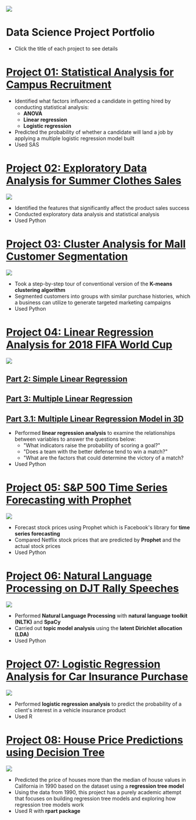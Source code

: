 ![](https://user-images.githubusercontent.com/69400725/129468451-9a5ae832-913e-4828-ad5f-bbbd3cfcdbc3.jpg)
# Data Science Project Portfolio
* Click the title of each project to see details

# [Project 01: Statistical Analysis for Campus Recruitment](https://nbviewer.jupyter.org/github/sungsujeong/DataScience_Portfolio/blob/master/Personal%20Projects/Project%2001/Project%2001_Campust%20Recruitment%20Data%20Analysis.ipynb)
* Identified what factors influenced a candidate in getting hired by conducting statistical analysis:
  * __ANOVA__
  * __Linear regression__
  * __Logistic regression__
* Predicted the probability of whether a candidate will land a job by applying a multiple logistic regression model built
* Used SAS

# [Project 02: Exploratory Data Analysis for Summer Clothes Sales](https://nbviewer.org/github/sungsujeong/data-analysis-portfolio/blob/master/IAA%20Prep%20Projects/Project%2002/Project%2002_Summer%20Clothes%20Sales%20%28EDA%29.ipynb)
![](https://user-images.githubusercontent.com/69400725/129463967-46ef37bb-6bc4-4b41-b69c-4b3c3e46cdfc.png)
* Identified the features that significantly affect the product sales success
* Conducted exploratory data analysis and statistical analysis
* Used Python

# [Project 03: Cluster Analysis for Mall Customer Segmentation](https://nbviewer.org/github/sungsujeong/data-analysis-portfolio/blob/master/IAA%20Prep%20Projects/Project%2003/Project%2003_Mall%20Customer%20Segmentation_Cluster%20Analysis.ipynb)
![](https://user-images.githubusercontent.com/69400725/129464184-61b4f594-2fa6-443d-915a-2897dd8e79ca.png)
* Took a step-by-step tour of conventional version of the __K-means clustering algorithm__
* Segmented customers into groups with similar purchase histories, which a business can utilize to generate targeted marketing campaigns
* Used Python

# [Project 04: Linear Regression Analysis for 2018 FIFA World Cup](https://nbviewer.org/github/sungsujeong/data-analysis-portfolio/blob/master/IAA%20Prep%20Projects/Project%2004/Project%2004_FIFA%202018%20World%20Cup_Statistical%20Analysis.ipynb)
![](https://user-images.githubusercontent.com/69400725/129464335-da7e0c22-4317-4ab7-9311-77452458380e.png)
## [Part 2: Simple Linear Regression](https://nbviewer.org/github/sungsujeong/data-analysis-portfolio/blob/master/IAA%20Prep%20Projects/Project%2004/Project%2004_Part%202_Simple%20Linear%20Regression.ipynb)
## [Part 3: Multiple Linear Regression](https://nbviewer.org/github/sungsujeong/data-analysis-portfolio/blob/master/IAA%20Prep%20Projects/Project%2004/Project%2004_Part%203_Multiple%20Linear%20Regression.ipynb)
## [Part 3.1: Multiple Linear Regression Model in 3D](https://nbviewer.org/github/sungsujeong/data-analysis-portfolio/blob/master/IAA%20Prep%20Projects/Project%2004/Project%2004_Part%203a_Multiple%20Linear%20Regression%20Model%20in%203D.ipynb)
* Performed __linear regression analysis__ to examine the relationships between variables to answer the questions below:
  * "What indicators raise the probability of scoring a goal?"
  * "Does a team with the better defense tend to win a match?"
  * "What are the factors that could determine the victory of a match?
* Used Python

# [Project 05: S&P 500 Time Series Forecasting with Prophet](https://nbviewer.org/github/sungsujeong/data-analysis-portfolio/blob/master/IAA%20Prep%20Projects/Project%2005/Project%2005_S%26P%20500%20Time%20Series%20Forecasting%20with%20Prophet.ipynb)
![](https://user-images.githubusercontent.com/69400725/129464597-4e86cbd3-86cf-40cc-9716-8c35c17e6696.png)
* Forecast stock prices using Prophet which is Facebook's library for __time series forecasting__
* Compared Netflix stock prices that are predicted by __Prophet__ and the actual stock prices
* Used Python

# [Project 06: Natural Language Processing on DJT Rally Speeches](https://nbviewer.org/github/sungsujeong/data-analysis-portfolio/blob/master/IAA%20Prep%20Projects/Project%2006/Project%2006_Natural%20Language%20Processing.ipynb)
![](https://user-images.githubusercontent.com/69400725/129464647-b8ce28e2-87a5-4252-9dce-2bfad5c10917.png)
* Performed __Natural Language Processing__ with __natural language toolkit (NLTK)__ and __SpaCy__
* Carried out __topic model analysis__ using the __latent Dirichlet allocation (LDA)__
* Used Python

# [Project 07: Logistic Regression Analysis for Car Insurance Purchase](https://nbviewer.org/github/sungsujeong/data-analysis-portfolio/blob/master/IAA%20Prep%20Projects/Project%2007/Project%2007_Logistic%20Regression%20%26%20Probabilistic%20Predictions%20in%20R.ipynb)
![](https://user-images.githubusercontent.com/69400725/129464726-4b80e90e-8ba7-4566-8ede-6500926437d7.png)
* Performed __logistic regression analysis__ to predict the probability of a client's interest in a vehicle insurance product
* Used R

# [Project 08: House Price Predictions using Decision Tree](https://nbviewer.org/github/sungsujeong/data-analysis-portfolio/blob/master/IAA%20Prep%20Projects/Project%2008/Project%2008_House%20Price%20Predictions%20using%20Regression%20Tree%20in%20R.ipynb)
![](https://user-images.githubusercontent.com/69400725/129468534-b784a67b-06bc-4daf-a63d-352667d0e0a7.png)
* Predicted the price of houses more than the median of house values in California in 1990 based on the dataset using a __regression tree model__
* Using the data from 1990, this project has a purely academic attempt that focuses on building regression tree models and exploring how regression tree models work
* Used R with __rpart package__
